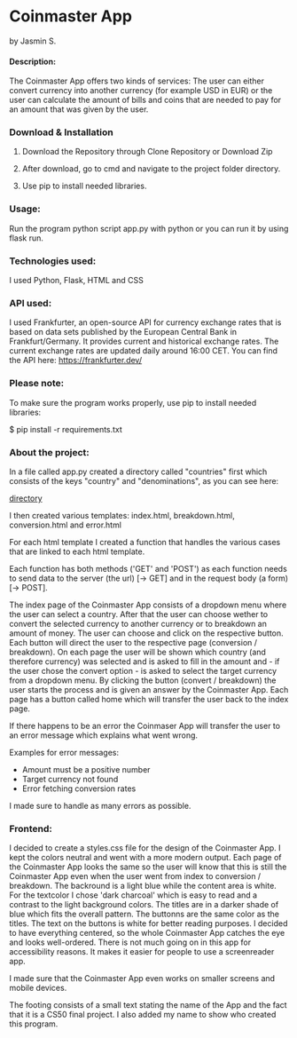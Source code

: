 # Coinmaster App #
by Jasmin S.

#### Description: ####
The Coinmaster App offers two kinds of services: The user can either convert currency into another currency (for example USD in EUR) or the user can calculate the amount of bills and coins that are needed to pay for an amount that was given by the user.


### Download & Installation ###
1. Download the Repository through Clone Repository or Download Zip

2. After download, go to cmd and navigate to the project folder directory.

3. Use pip to install needed libraries.


### Usage: ###
Run the program python script app.py with python or you can run it by using flask run.


### Technologies used: ###
I used Python, Flask, HTML and CSS


### API used: ###
I used Frankfurter, an open-source API for currency exchange rates that is based on data sets published by the European Central Bank in Frankfurt/Germany. It provides current and historical exchange rates. The current exchange rates are updated daily around 16:00 CET.
You can find the API here: https://frankfurter.dev/


### Please note: ###
To make sure the program works properly, use pip to install needed libraries:

$ pip install -r requirements.txt


### About the project: ###

In a file called app.py created a directory called "countries" first which consists of the keys "country" and "denominations", as you can see here:

[directory](../../../source/repos/Coinmaster-App/grafik.png)

I then created various templates: index.html, breakdown.html, conversion.html and error.html

For each html template I created a function that handles the various cases that are linked to each html template.

Each function has both methods ('GET' and 'POST') as each function needs to send data to the server (the url) [-> GET] and in the request body (a form) [-> POST].

The index page of the Coinmaster App consists of a dropdown menu where the user can select a country. After that the user can choose wether to convert the selected currency to another currency or to breakdown an amount of money. The user can choose and click on the respective button. Each button will direct the user to the respective page (conversion / breakdown). On each page the user will be shown which country (and therefore currency) was selected and is asked to fill in the amount and - if the user chose the convert option - is asked to select the target currency from a dropdown menu. By clicking the button (convert / breakdown) the user starts the process and is given an answer by the Coinmaster App.
Each page has a button called home which will transfer the user back to the index page.

If there happens to be an error the Coinmaser App will transfer the user to an error message which explains what went wrong.

Examples for error messages:

- Amount must be a positive number
- Target currency not found
- Error fetching conversion rates

I made sure to handle as many errors as possible.


### Frontend: ###
I decided to create a styles.css file for the design of the Coinmaster App. I kept the colors neutral and went with a more modern output. Each page of the Coinmaster App looks the same so the user will know that this is still the Coinmaster App even when the user went from index to conversion / breakdown. The backround is a light blue while the content area is white. For the textcolor I chose 'dark charcoal' which is easy to read and a contrast to the light background colors. The titles are in a darker shade of blue which fits the overall pattern. The buttonns are the same color as the titles. The text on the buttons is white for better reading purposes. I decided to have everything centered, so the whole Coinmaster App catches the eye and looks well-ordered. There is not much going on in this app for accessibility reasons. It makes it easier for people to use a screenreader app.

I made sure that the Coinmaster App even works on smaller screens and mobile devices.

The footing consists of a small text stating the name of the App and the fact that it is a CS50 final project. I also added my name to show who created this program.
